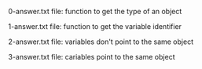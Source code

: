 0-answer.txt file: function to get the type of an object

1-answer.txt file: function to get the variable identifier

2-answer.txt file: variables don't point to the same object

3-answer.txt file: cariables point to the same object